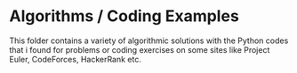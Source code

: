 # Algorithms / Coding Examples 
 This folder contains a variety of algorithmic solutions with the Python codes that i found for problems or coding exercises on some sites like Project Euler, CodeForces, HackerRank etc.

